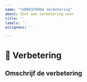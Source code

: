 ```yaml
---
name: "\U0001F680➕ Verbetering"
about: Stel een verbetering voor
title: ''
labels: ''
assignees: ''

---
```


# **🚀 Verbetering**

## **Omschrijf de verbetering**
